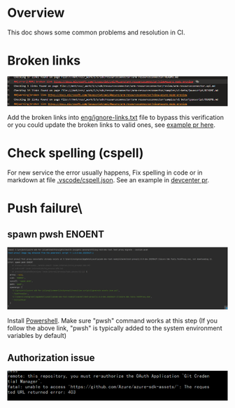 # Overview
This doc shows some common problems and resolution in CI.

# Broken links
![image](./images/broken-links.png)

Add the broken links into [eng/ignore-links.txt](https://github.com/Azure/azure-sdk-for-js/blob/main/eng/ignore-links.txt) file to bypass this verification or you could update the broken links to valid ones, see [example pr here](https://github.com/Azure/azure-sdk-for-js/pull/23429/commits/1a7b74c4bdad27e423a355a4c7f3dde4ac3c83bc).


# Check spelling (cspell)
For new service the error usually happens, Fix spelling in code or in markdown at file [.vscode/cspell.json](https://github.com/Azure/azure-sdk-for-js/blob/main/.vscode/cspell.json). See an example in [devcenter pr](https://github.com/chrissmiller/azure-sdk-for-js/commit/ef18dccae59e98185e3854f8b087230b65735744).

# Push failure\

## spawn pwsh ENOENT

![image](./images/Push-failure.png)

Install [Powershell](https://github.com/PowerShell/PowerShell). Make sure "pwsh" command works at this step (If you follow the above link, "pwsh" is typically added to the system environment variables by default)

## Authorization issue

![image](./images/Authorization-issue.png)
